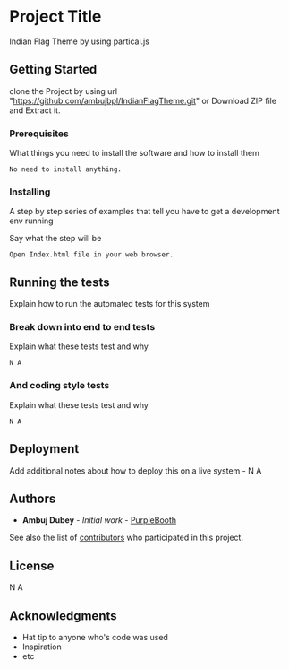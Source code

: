 # 
# Project Title

Indian Flag Theme by using partical.js

## Getting Started

clone the Project by using url "https://github.com/ambujbpl/IndianFlagTheme.git" or Download ZIP file and  Extract it.   

### Prerequisites

What things you need to install the software and how to install them

```
No need to install anything.
```

### Installing

A step by step series of examples that tell you have to get a development env running

Say what the step will be

```
Open Index.html file in your web browser.
```

## Running the tests

Explain how to run the automated tests for this system

### Break down into end to end tests

Explain what these tests test and why

```
N A
```

### And coding style tests

Explain what these tests test and why

```
N A
```

## Deployment

Add additional notes about how to deploy this on a live system - N A

## Authors

* **Ambuj Dubey** - *Initial work* - [PurpleBooth]( https://github.com/ambujbpl/IndianFlagTheme)

See also the list of [contributors](https://github.com/your/project/contributors) who participated in this project.

## License

N A

## Acknowledgments

* Hat tip to anyone who's code was used
* Inspiration
* etc



